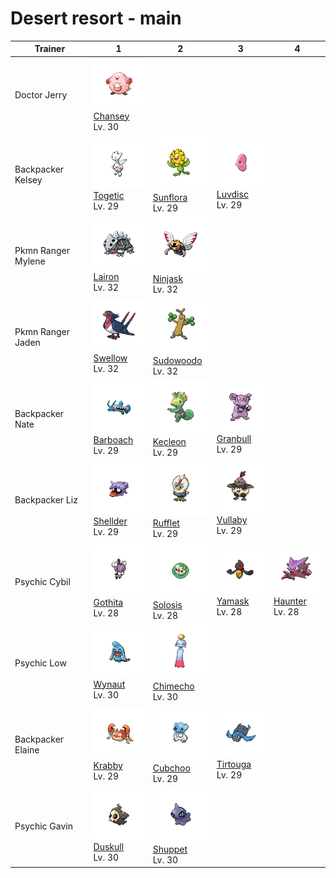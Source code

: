 # Desert resort - main

| Trainer            | 1                                                                                | 2                                                                                  | 3                                                                                | 4                                                                              |
| ------------------ | -------------------------------------------------------------------------------- | ---------------------------------------------------------------------------------- | -------------------------------------------------------------------------------- | ------------------------------------------------------------------------------ |
| Doctor Jerry       | ![chansey](../../img/pokemon/113.png) <br/>[Chansey](/pokemon/113) <br/>Lv. 30   |
| Backpacker Kelsey  | ![togetic](../../img/pokemon/176.png) <br/>[Togetic](/pokemon/176) <br/>Lv. 29   | ![sunflora](../../img/pokemon/192.png) <br/>[Sunflora](/pokemon/192) <br/>Lv. 29   | ![luvdisc](../../img/pokemon/370.png) <br/>[Luvdisc](/pokemon/370) <br/>Lv. 29   |
| Pkmn Ranger Mylene | ![lairon](../../img/pokemon/305.png) <br/>[Lairon](/pokemon/305) <br/>Lv. 32     | ![ninjask](../../img/pokemon/291.png) <br/>[Ninjask](/pokemon/291) <br/>Lv. 32     |
| Pkmn Ranger Jaden  | ![swellow](../../img/pokemon/277.png) <br/>[Swellow](/pokemon/277) <br/>Lv. 32   | ![sudowoodo](../../img/pokemon/185.png) <br/>[Sudowoodo](/pokemon/185) <br/>Lv. 32 |
| Backpacker Nate    | ![barboach](../../img/pokemon/339.png) <br/>[Barboach](/pokemon/339) <br/>Lv. 29 | ![kecleon](../../img/pokemon/352.png) <br/>[Kecleon](/pokemon/352) <br/>Lv. 29     | ![granbull](../../img/pokemon/210.png) <br/>[Granbull](/pokemon/210) <br/>Lv. 29 |
| Backpacker Liz     | ![shellder](../../img/pokemon/090.png) <br/>[Shellder](/pokemon/090) <br/>Lv. 29 | ![rufflet](../../img/pokemon/627.png) <br/>[Rufflet](/pokemon/627) <br/>Lv. 29     | ![vullaby](../../img/pokemon/629.png) <br/>[Vullaby](/pokemon/629) <br/>Lv. 29   |
| Psychic Cybil      | ![gothita](../../img/pokemon/574.png) <br/>[Gothita](/pokemon/574) <br/>Lv. 28   | ![solosis](../../img/pokemon/577.png) <br/>[Solosis](/pokemon/577) <br/>Lv. 28     | ![yamask](../../img/pokemon/562.png) <br/>[Yamask](/pokemon/562) <br/>Lv. 28     | ![haunter](../../img/pokemon/093.png) <br/>[Haunter](/pokemon/093) <br/>Lv. 28 |
| Psychic Low        | ![wynaut](../../img/pokemon/360.png) <br/>[Wynaut](/pokemon/360) <br/>Lv. 30     | ![chimecho](../../img/pokemon/358.png) <br/>[Chimecho](/pokemon/358) <br/>Lv. 30   |
| Backpacker Elaine  | ![krabby](../../img/pokemon/098.png) <br/>[Krabby](/pokemon/098) <br/>Lv. 29     | ![cubchoo](../../img/pokemon/613.png) <br/>[Cubchoo](/pokemon/613) <br/>Lv. 29     | ![tirtouga](../../img/pokemon/564.png) <br/>[Tirtouga](/pokemon/564) <br/>Lv. 29 |
| Psychic Gavin      | ![duskull](../../img/pokemon/355.png) <br/>[Duskull](/pokemon/355) <br/>Lv. 30   | ![shuppet](../../img/pokemon/353.png) <br/>[Shuppet](/pokemon/353) <br/>Lv. 30     |